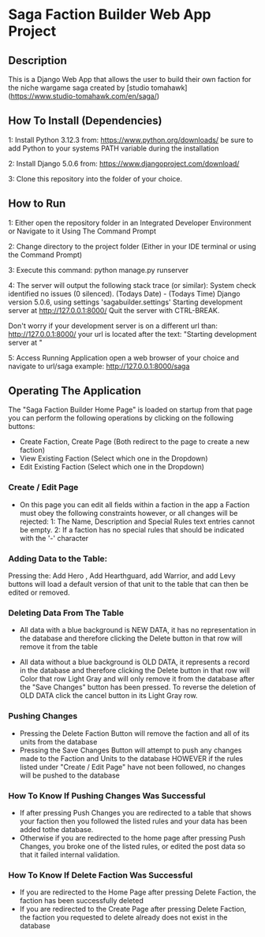# Saga Faction Builder Web App Project

## Description
This is a Django Web App that allows the user to build their own faction for the niche wargame saga
created by [studio tomahawk] (https://www.studio-tomahawk.com/en/saga/)

## How To Install (Dependencies)
1: Install Python 3.12.3 from: https://www.python.org/downloads/
   be sure to add Python to your systems PATH variable during the installation

2: Install Django 5.0.6  from: https://www.djangoproject.com/download/

3: Clone this repository into the folder of your choice.

## How to Run
1: Either open the repository folder in an Integrated Developer Environment or Navigate to it Using The Command Prompt

2: Change directory to the project folder (Either in your IDE terminal or using the Command Prompt)

3: Execute this command: python manage.py runserver 

4: The server will output the following stack trace (or similar):
  System check identified no issues (0 silenced).
  (Todays Date) - (Todays Time)
  Django version 5.0.6, using settings 'sagabuilder.settings'
  Starting development server at http://127.0.0.1:8000/
  Quit the server with CTRL-BREAK.

Don't worry if your development server is on a different url than: http://127.0.0.1:8000/
your url is located after the text: "Starting development server at "

5: Access Running Application
open a web browser of your choice and navigate to url/saga
example: http://127.0.0.1:8000/saga

## Operating The Application
The "Saga Faction Builder Home Page" is loaded on startup from that page you can perform the following operations by clicking on the following buttons:
- Create Faction, Create Page (Both redirect to the page to create a new faction)
- View Existing Faction (Select which one in the Dropdown)
- Edit Existing Faction (Select which one in the Dropdown)

### Create / Edit Page
- On this page you can edit all fields within a faction in the app a Faction must obey the following constraints however, or all changes will be rejected:
1: The Name, Description and Special Rules text entries cannot be empty.
2: If a faction has no special rules that should be indicated with the '-' character

### Adding Data to the Table:
Pressing the: Add Hero , Add Hearthguard, add Warrior, and add Levy buttons
will load a default version of that unit to the table that can then be edited or removed.

### Deleting Data From The Table
- All data with a blue background is NEW DATA, it has no representation in the database and therefore
clicking the Delete button in that row will remove it from the table

- All data without a blue background is OLD DATA, it represents a record in the database and therefore
clicking the Delete button in that row will Color that row Light Gray and will only remove it from the database after the
"Save Changes" button has been pressed. To reverse the deletion of OLD DATA click the cancel button in its Light Gray row. 

### Pushing Changes
- Pressing the Delete Faction Button will remove the faction and all of its units from the database
- Pressing the Save Changes Button will attempt to push any changes made to the Faction and Units to the database
HOWEVER if the rules listed under "Create / Edit Page" have not been followed, no changes will be pushed to the database

### How To Know If Pushing Changes Was Successful
- If after pressing Push Changes you are redirected to a table that shows your faction
then you followed the listed rules and your data has been added tothe database.
- Otherwise if you are redirected to the home page after pressing Push Changes, you broke
one of the listed rules, or edited the post data so that it failed internal validation.

### How To Know If Delete Faction Was Successful
- If you are redirected to the Home Page after pressing Delete Faction, the faction has been successfully deleted
- If you are redirected to the Create Page after pressing Delete Faction, the faction you requested to delete already does not exist in the database 

